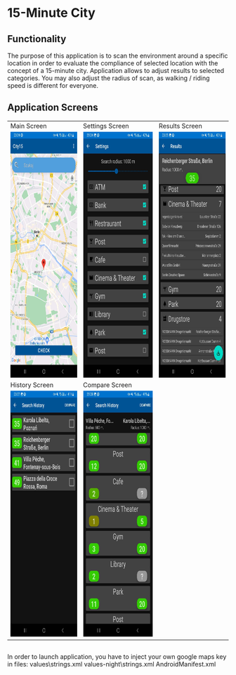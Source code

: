 # 15-Minute City

## Functionality
The purpose of this application is to scan the environment around a specific location in order to evaluate the compliance of selected location with the concept of a 15-minute city.
Application allows to adjust results to selected categories. You may also adjust the radius of scan, as walking / riding speed is different for everyone.

## Application Screens

<table>
  <tr>
    <td>Main Screen</td>
     <td>Settings Screen</td>
     <td>Results Screen</td>
  </tr>
  <tr>
    <td><img src="/readme_images/start_screen.jpg" width=270 height=560></td>
    <td><img src="/readme_images/settings_screen.jpg" width=270 height=560></td>
    <td><img src="/readme_images/results_screen.jpg" width=270 height=560></td>
  </tr>
  
  <tr>
    <td>History Screen</td>
     <td>Compare Screen</td>
  </tr>
  <tr>
    <td><img src="/readme_images/history_screen.jpg" width=270 height=560></td>
    <td><img src="/readme_images/compare_screen.jpg" width=270 height=560></td>
  </tr>
    
 </table>

## 
In order to launch application, you have to inject your own google maps key in files:
values\strings.xml
values-night\strings.xml
AndroidManifest.xml

